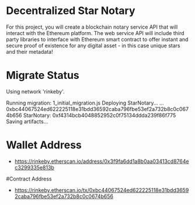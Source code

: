 # Decentralized Star Notary
For this project, you will create a blockchain notary service API that will interact with the Ethereum platform. The web service API will include third party libraries to interface with Ethereum smart contract to offer instant and secure proof of existence for any digital asset - in this case unique stars and their metadata!

# Migrate Status
Using network 'rinkeby'.

Running migration: 1_initial_migration.js
  Deploying StarNotary...
  ... 0xbc44067524ed622225118e31bdd36592caba796fbe53ef2a732b8c0c0674b656
  StarNotary: 0xf4314bcb4048852952c0f75134ddda239f86f775
Saving artifacts...

# Wallet Address
- https://rinkeby.etherscan.io/address/0x3f9fa6dd1a8b0aa03413cd8764ec3299335e813b

#Contract Address
- https://rinkeby.etherscan.io/tx/0xbc44067524ed622225118e31bdd36592caba796fbe53ef2a732b8c0c0674b656
